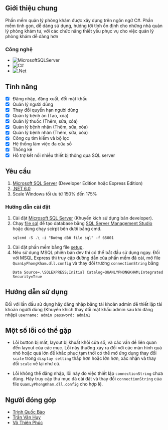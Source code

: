 <!-- ABOUT THE PROJECT -->
## Giới thiệu chung

Phần mềm quản lý phòng khám được xây dựng trên ngôn ngữ C#. Phần mềm tinh gọn, dễ dàng sử dụng, hướng tới tính ổn định cho những nhà quản lý phòng khám tư, với các chức năng thiết yếu phục vụ cho việc quản lý phòng khám dễ dàng hơn

### Công nghệ

* ![MicrosoftSQLServer](https://img.shields.io/badge/Microsoft%20SQL%20Server-CC2927?style=for-the-badge&logo=microsoft%20sql%20server&logoColor=white)
* ![C#](https://img.shields.io/badge/c%23-%23239120.svg?style=for-the-badge&logo=c-sharp&logoColor=white)
* ![.Net](https://img.shields.io/badge/.NET-5C2D91?style=for-the-badge&logo=.net&logoColor=white)

<!-- FEATURE -->
## Tính năng

- [x] Đăng nhập, đăng xuất, đổi mật khẩu
- [x] Quản lý người dùng
- [x] Thay đổi quyền hạn người dùng
- [x] Quản lý bệnh án (Tạo, xóa)
- [x] Quản lý thuốc (Thêm, sửa, xóa)
- [x] Quản lý bệnh nhân (Thêm, sửa, xóa)
- [x] Quản lý bệnh nhân (Thêm, sửa, xóa)
- [x] Công cụ tìm kiếm và bộ lọc
- [x] Hệ thống làm việc đa cửa sổ
- [x] Thống kê
- [x] Hỗ trợ kết nối nhiều thiết bị thông qua SQL server

<!-- GETTING STARTED -->
## Yêu cầu

1. [Microsoft SQL Server](https://www.microsoft.com/en-us/sql-server/sql-server-downloads) (Developer Edition hoặc Express Edition)
2. [.NET 6.0](https://dotnet.microsoft.com/en-us/download/dotnet/6.0)
3. Scale Windows tối ưu từ 150% đến 175%

### Hướng dẫn cài đặt

1. Cài đặt [Microsoft SQL Server](https://www.microsoft.com/en-us/sql-server/sql-server-downloads) (Khuyến kích sử dụng bản developer).
2. Chạy [file sql](https://github.com/tqb2512/QuanLyPhongKham/blob/master/SQL%20Scripts/file.sql) để tạo database bằng [SQL Server Management Studio](https://learn.microsoft.com/en-us/sql/ssms/download-sql-server-management-studio-ssms?view=sql-server-ver16) hoặc dùng chạy scirpt bên dưới bằng cmd.
	```
	sqlcmd -S .\ -i "Đường dẫn file sql" -f 65001
	```
3. Cài đặt phần mềm bằng file [setup](https://github.com/tqb2512/QuanLyPhongKham/releases/download/release/QuanLyPhongKham_Setup.msi).
4. Nêu sử dụng MSQL phiên bản dev thì có thể bắt đầu sử dụng ngay. Đối với MSQL Express thì truy cập đường dẫn của phần mềm đã cài, mở file `QuanLyPhongKham.dll.config` và thay đổi trường `connectionString` bằng
	```
	Data Source=.\SQLEXPRESS;Initial Catalog=QUANLYPHONGKHAM;Integrated Security=True
	```

<!-- USAGE EXAMPLES -->
## Hướng dẫn sử dụng

Đối với lần đầu sử dụng hãy đăng nhập bằng tài khoản admin để thiết lập tài khoản người dùng (Khuyến khích thay đổi mật khẩu admin sau khi đăng nhập)
	```
	username: admin
	password: admin1
	```
## Một số lỗi có thể gặp

* Lỗi button bị mất, layout bị khuất khỏi cửa sổ, và các vấn đề liên quan đến layout của các mục. Lỗi này thường xảy ra đối với các màn hình quá nhỏ hoặc quá lớn để khắc phục tạm thời có thể mở ứng dụng thay đổi `scale` trong `display setting` thấp hơn hoặc lớn hơn, xác nhận và thay đổi `scale` về lại như cũ.

* Lỗi không thể đăng nhập, lỗi này do việc thiết lập `connectionString` chưa đúng. Hãy truy cập thư mục đã cài đặt và thay đổi `connectionString` của file `QuanLyPhongKham.dll.config` cho hợp lệ.

<!-- CONTRIBUTING -->
## Người đóng góp

* [Trịnh Quốc Bảo](https://github.com/tqb2512)
* [Trần Văn Huy](https://github.com/grvhuy)
* [Võ Thiên Phúc](https://github.com/tkj3nfuq)
